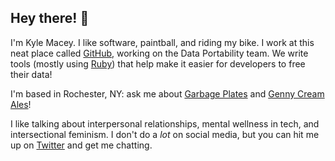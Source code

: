 ## Hey there! 👋

I'm Kyle Macey. I like software, paintball, and riding my bike. I work at this neat place called [GitHub](https://github.com/about), working on the Data Portability team. We write tools (mostly using [Ruby](https://www.ruby-lang.org/)) that help make it easier for developers to free their data! 

I'm based in Rochester, NY: ask me about [Garbage Plates](https://www.huffingtonpost.com/2014/02/26/garbage-plate_n_4854514.html) and [Genny Cream Ales](https://www.geneseebeer.com/beer/genesee-cream/)!

I like talking about interpersonal relationships, mental wellness in tech, and intersectional feminism. I don't do a *lot* on social media, but you can hit me up on [Twitter](https://twitter.com/itskylemacey) and get me chatting.
